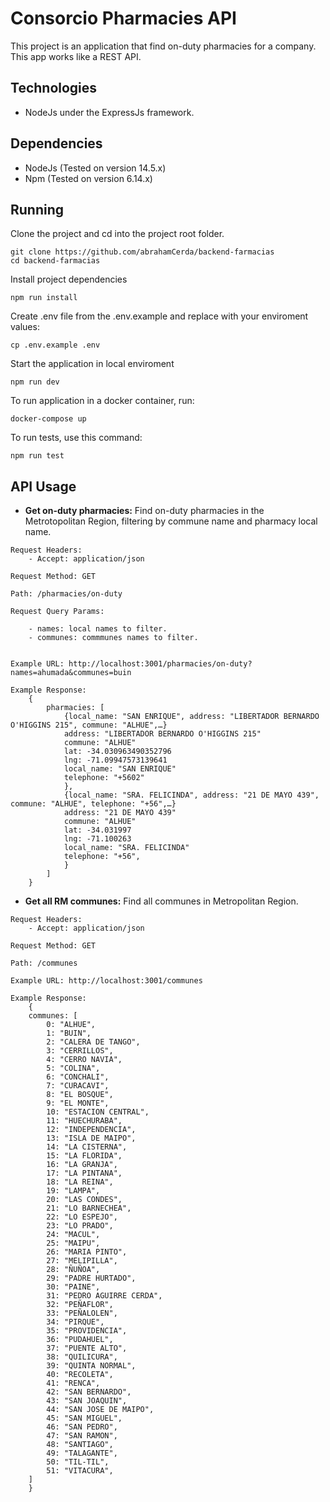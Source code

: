 # Consorcio Pharmacies API
This project is an application that find on-duty pharmacies for a company. This app works like a REST API.

## Technologies
- NodeJs under the ExpressJs framework.

## Dependencies
- NodeJs (Tested on version 14.5.x)
- Npm (Tested on version 6.14.x)

## Running
Clone the project and cd into the project root folder.
~~~
git clone https://github.com/abrahamCerda/backend-farmacias
cd backend-farmacias
~~~
Install project dependencies
~~~
npm run install
~~~
Create .env file from the .env.example and replace with your enviroment values:
~~~
cp .env.example .env
~~~
Start the application in local enviroment
~~~
npm run dev
~~~
To run application in a docker container, run:
~~~
docker-compose up
~~~
To run tests, use this command:
~~~
npm run test
~~~
## API Usage
- **Get on-duty pharmacies:** Find on-duty pharmacies in the Metrotopolitan Region, filtering by commune name and pharmacy local name.
~~~
Request Headers:
    - Accept: application/json

Request Method: GET

Path: /pharmacies/on-duty

Request Query Params:

    - names: local names to filter.
    - communes: commmunes names to filter.
 

Example URL: http://localhost:3001/pharmacies/on-duty?names=ahumada&communes=buin

Example Response:
    {
        pharmacies: [
            {local_name: "SAN ENRIQUE", address: "LIBERTADOR BERNARDO O'HIGGINS 215", commune: "ALHUE",…}
            address: "LIBERTADOR BERNARDO O'HIGGINS 215"
            commune: "ALHUE"
            lat: -34.030963490352796
            lng: -71.09947573139641
            local_name: "SAN ENRIQUE"
            telephone: "+5602"
            },
            {local_name: "SRA. FELICINDA", address: "21 DE MAYO 439", commune: "ALHUE", telephone: "+56",…}
            address: "21 DE MAYO 439"
            commune: "ALHUE"
            lat: -34.031997
            lng: -71.100263
            local_name: "SRA. FELICINDA"
            telephone: "+56",
            }
        ]
    }
~~~
- **Get all RM communes:** Find all communes in Metropolitan Region.
~~~
Request Headers:
    - Accept: application/json

Request Method: GET

Path: /communes

Example URL: http://localhost:3001/communes

Example Response:
    {
    communes: [
        0: "ALHUE",
        1: "BUIN",
        2: "CALERA DE TANGO",
        3: "CERRILLOS",
        4: "CERRO NAVIA",
        5: "COLINA",
        6: "CONCHALI",
        7: "CURACAVI",
        8: "EL BOSQUE",
        9: "EL MONTE",
        10: "ESTACION CENTRAL",
        11: "HUECHURABA",
        12: "INDEPENDENCIA",
        13: "ISLA DE MAIPO",
        14: "LA CISTERNA",
        15: "LA FLORIDA",
        16: "LA GRANJA",
        17: "LA PINTANA",
        18: "LA REINA",
        19: "LAMPA",
        20: "LAS CONDES",
        21: "LO BARNECHEA",
        22: "LO ESPEJO",
        23: "LO PRADO",
        24: "MACUL",
        25: "MAIPU",
        26: "MARIA PINTO",
        27: "MELIPILLA",
        28: "ÑUÑOA",
        29: "PADRE HURTADO",
        30: "PAINE",
        31: "PEDRO AGUIRRE CERDA",
        32: "PEÑAFLOR",
        33: "PEÑALOLEN",
        34: "PIRQUE",
        35: "PROVIDENCIA",
        36: "PUDAHUEL",
        37: "PUENTE ALTO",
        38: "QUILICURA",
        39: "QUINTA NORMAL",
        40: "RECOLETA",
        41: "RENCA",
        42: "SAN BERNARDO",
        43: "SAN JOAQUIN",
        44: "SAN JOSE DE MAIPO",
        45: "SAN MIGUEL",
        46: "SAN PEDRO",
        47: "SAN RAMON",
        48: "SANTIAGO",
        49: "TALAGANTE",
        50: "TIL-TIL",
        51: "VITACURA",
    ]
    }
~~~